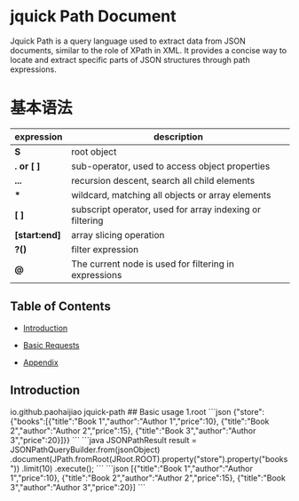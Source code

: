 # jquick Path Document
Jquick Path is a query language used to extract data from JSON documents, similar to the role of XPath in XML.
It provides a concise way to locate and extract specific parts of JSON structures through path expressions.
# 基本语法
| expression      | description                                    |
|-----------------|------------------------------------------------|
| **S**           | root object                                    |
| **. or [ ]**    | sub-operator, used to access object properties |
| **...**         | recursion descent, search all child elements                                   |
| **\***          |  wildcard, matching all objects or array elements                                |
| **[ ]**         | subscript operator, used for array indexing or filtering                                |
| **[start:end]** | array slicing operation                                         |
| **?()**         | filter expression                                       |
| **@**           | The current node is used for filtering in expressions                                  |
## Table of Contents
- [Introduction](#introduction)
- [Basic Requests](#basic-requests)
    
- [Appendix](#appendix)
## Introduction
<dependency>
    <groupId>io.github.paohaijiao</groupId>
     <artifactId>jquick-path</artifactId>
</dependency>
## Basic usage
1.root 
```json
{"store":{"books":[{"title":"Book 1","author":"Author 1","price":10}, {"title":"Book 2","author":"Author 2","price":15}, {"title":"Book 3","author":"Author 3","price":20}]}}
```
```java
        JSONPathResult result = JSONPathQueryBuilder.from(jsonObject)
                .document(JPath.fromRoot(JRoot.ROOT).property("store").property("books"))
                .limit(10)
                .execute();
```
```json
[{"title":"Book 1","author":"Author 1","price":10}, {"title":"Book 2","author":"Author 2","price":15}, {"title":"Book 3","author":"Author 3","price":20}]
```